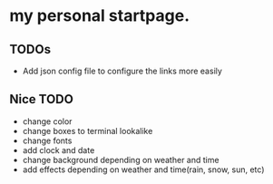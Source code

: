 # my personal startpage.


TODOs
-----
* Add json config file to configure the links more easily 

Nice TODO
-----
* change color
* change boxes to terminal lookalike
* change fonts
* add clock and date
* change background depending on weather and time
* add effects depending on weather and time(rain, snow, sun, etc)
